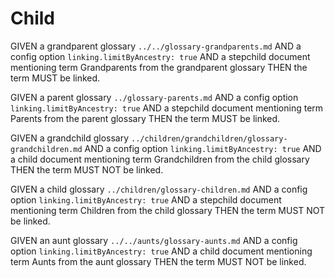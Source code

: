 # Child

GIVEN a grandparent glossary `../../glossary-grandparents.md`
AND a config option `linking.limitByAncestry: true`
AND a stepchild document mentioning term Grandparents from the grandparent glossary
THEN the term MUST be linked.

GIVEN a parent glossary `../glossary-parents.md`
AND a config option `linking.limitByAncestry: true`
AND a stepchild document mentioning term Parents from the parent glossary
THEN the term MUST be linked.

GIVEN a grandchild glossary `../children/grandchildren/glossary-grandchildren.md`
AND a config option `linking.limitByAncestry: true`
AND a child document mentioning term Grandchildren from the child glossary
THEN the term MUST NOT be linked.

GIVEN a child glossary `../children/glossary-children.md`
AND a config option `linking.limitByAncestry: true`
AND a stepchild document mentioning term Children from the child glossary
THEN the term MUST NOT be linked.

GIVEN an aunt glossary `../../aunts/glossary-aunts.md`
AND a config option `linking.limitByAncestry: true`
AND a child document mentioning term Aunts from the aunt glossary
THEN the term MUST NOT be linked.
